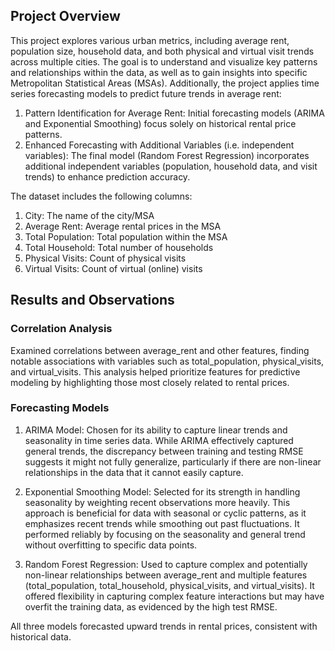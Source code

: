 ## Project Overview
This project explores various urban metrics, including average rent, population size, household data, and both physical and virtual visit trends across multiple cities. The goal is to understand and visualize key patterns and relationships within the data, as well as to gain insights into specific Metropolitan Statistical Areas (MSAs). Additionally, the project applies time series forecasting models to predict future trends in average rent:
1. Pattern Identification for Average Rent: Initial forecasting models (ARIMA and Exponential Smoothing) focus solely on historical rental price patterns.
2. Enhanced Forecasting with Additional Variables (i.e. independent variables): The final model (Random Forest Regression) incorporates additional independent variables (population, household data, and visit trends) to enhance prediction accuracy.

The dataset includes the following columns:
1. City: The name of the city/MSA
2. Average Rent: Average rental prices in the MSA
3. Total Population: Total population within the MSA
4. Total Household: Total number of households
5. Physical Visits: Count of physical visits
6. Virtual Visits: Count of virtual (online) visits

## Results and Observations
### Correlation Analysis
Examined correlations between average_rent and other features, finding notable associations with variables such as total_population, physical_visits, and virtual_visits. This analysis helped prioritize features for predictive modeling by highlighting those most closely related to rental prices.

### Forecasting Models
1. ARIMA Model: Chosen for its ability to capture linear trends and seasonality in time series data.
While ARIMA effectively captured general trends, the discrepancy between training and testing RMSE suggests it might not fully generalize, particularly if there are non-linear relationships in the data that it cannot easily capture.

2. Exponential Smoothing Model: Selected for its strength in handling seasonality by weighting recent observations more heavily. This approach is beneficial for data with seasonal or cyclic patterns, as it emphasizes recent trends while smoothing out past fluctuations.
It performed reliably by focusing on the seasonality and general trend without overfitting to specific data points.

3. Random Forest Regression: Used to capture complex and potentially non-linear relationships between average_rent and multiple features (total_population, total_household, physical_visits, and virtual_visits).
It offered flexibility in capturing complex feature interactions but may have overfit the training data, as evidenced by the high test RMSE.

All three models forecasted upward trends in rental prices, consistent with historical data.
